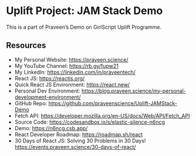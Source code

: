 # Uplift Project: JAM Stack Demo

This is a part of Praveen’s Demo on GirlScript Uplift Programme.

## Resources

- My Personal Website: https://praveen.science/
- My YouTube Channel: https://rb.gy/fupw21
- My LinkedIn: https://linkedin.com/in/praveentech/
- React JS: https://reactjs.org/
- Quick React JS Environment: https://react.new/
- Personal Dev Environment: https://blog.praveen.science/my-personal-development-environment/
- GitHub Repo: https://github.com/praveenscience/Uplift-JAMStack-Demo
- Fetch API: https://developer.mozilla.org/en-US/docs/Web/API/Fetch_API
- Source Code: https://codesandbox.io/s/elastic-silence-n6ncg
- Demo: https://n6ncg.csb.app/
- React Developer Roadmap: https://roadmap.sh/react
- 30 Days of React JS: Solving 30 Problems in 30 Days! https://events.praveen.science/30-days-of-react/

